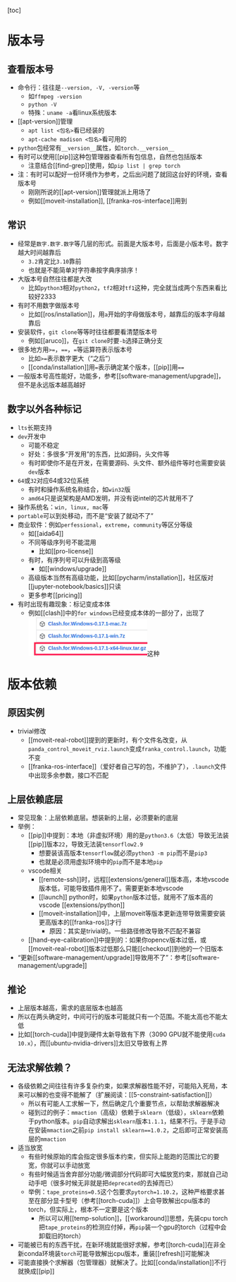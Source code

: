 [toc]
# 版本号
## 查看版本号
- 命令行：往往是`--version, -V, -version`等
  - 如`ffmpeg -version`
  - `python -V`
  - 特殊：`uname -a`看linux系统版本
- [[apt-version]]管理
  - `apt list <包名>`看已经装的
  - `apt-cache madison <包名>`看可用的
- `python`包经常有`__version__`属性，如`torch.__version__`
- 有时可以使用[[pip]]这种包管理器查看所有包信息，自然也包括版本
  - 注意结合[[find-grep]]使用，如`pip list | grep torch`
- 注：有时可以配好一份环境作为参考，之后出问题了就回这台好的环境，查看版本号
  - 刚刚所说的[[apt-version]]管理就派上用场了
  - 例如[[moveit-installation]], [[franka-ros-interface]]用到
## 常识
- 经常是`数字.数字.数字`等几层的形式。前面是大版本号，后面是小版本号。数字越大时间越靠后
  - `3.2`肯定比`3.10`靠前
  - 也就是不能简单对字符串按字典序排序！
- 大版本号自然往往都是大改
  - 比如`python3`相对`python2`，`tf2`相对`tf1`这种，完全就当成两个东西来看比较好2333
- 有时不用数字做版本号
  - 比如[[ros/installation]]，用`a`开始的字母做版本号，越靠后的版本字母越靠后
- 安装软件，`git clone`等等时往往都要看清楚版本号
  - 例如[[aruco]]，在`git clone`时要`-b`选择正确分支
- 很多地方用`>=`，`==`，`=`等运算符表示版本号
  - 比如`>=`表示数字更大（“之后”）
  - [[conda/installation]]用`=`表示确定某个版本，[[pip]]用`==`
- 一般版本号高性能好，功能多，参考[[software-management/upgrade]]，但不是永远版本越高越好
## 数字以外各种标记
- `lts`长期支持
- `dev`开发中
  - 可能不稳定
  - 好处：多很多“开发用”的东西，比如源码，头文件等
  - 有时即使你不是在开发，在需要源码、头文件、额外组件等时也需要安装`dev`版本
- `64`或`32`对应64或32位系统
  - 有时和操作系统名称结合，如`win32`版
  - `amd64`只是说架构是AMD发明，并没有说intel的芯片就用不了
- 操作系统名：`win, linux, mac`等
- `portable`可以到处移动，而不是“安装了就动不了”
- 商业软件：例如`perfessional`，`extreme`，`community`等区分等级
  - 如[[aida64]]
  - 不同等级序列号不能混用
    - 比如[[pro-license]]
  - 有时，有序列号可以升级到高等级
    - 如[[windows/upgrade]]
  - 高级版本当然有高级功能，比如[[pycharm/installation]]，社区版对[[jupyter-notebook/basics]]只读
  - 更多参考[[pricing]]
- 有时出现有趣现象：标记变成本体
  - 例如[[clash]]中的`for windows`已经变成本体的一部分了，出现了![](../toolbox/linux/clash-for-windows-linux.png)这种
# 版本依赖
## 原因实例
- trivial修改
  - [[moveit-real-robot]]提到的更新时，有个文件名改变，从`panda_control_moveit_rviz.launch`变成`franka_control.launch`，功能不变
  - [[franka-ros-interface]]（爱好者自己写的包，不维护了），`.launch`文件中出现多余参数，接口不匹配
## 上层依赖底层
- 常见现象：上层依赖底层。想装新的上层，必须要新的底层
- 举例：
  - [[pip]]中提到：本地（非虚拟环境）用的是`python3.6`（太低）导致无法装[[pip]]版本`22`，导致无法装`tensorflow2.9`
    - 想要装该高版本`tensorflow`就必须`python3 -m pip`而不是`pip3`
    - 也就是必须用虚拟环境中的`pip`而不是本地`pip`
  - vscode相关
    - [[remote-ssh]]时，远程[[extensions/general]]版本高，本地vscode版本低，可能导致插件用不了。需要更新本地vscode
    - [[launch]] python时，如果`python`版本过低，就用不了版本高的vscode [[extensions/python]]
    - [[moveit-installation]]中，上层moveit等版本更新连带导致需要安装更高版本的[[franka-ros]]才行
      - 原因：其实是trivial的。一些路径修改导致不匹配不兼容
  - [[hand-eye-calibration]]中提到的：如果你opencv版本过低，或[[moveit-real-robot]]版本过低那么只能[[checkout]]到他的一个旧版本
- “更新[[software-management/upgrade]]导致用不了”：参考[[software-management/upgrade]]
## 推论
- 上层版本越高，需求的底层版本也越高
- 所以在两头确定时，中间可行的版本可能就只有一个范围。不能太高也不能太低
- 比如[[torch-cuda]]中提到硬件太新导致有下界（3090 GPU就不能使用`cuda 10.x`），而[[ubuntu-nvidia-drivers]]太旧又导致有上界
## 无法求解依赖？
- 各级依赖之间往往有许多复杂约束，如果求解器性能不好，可能陷入死局，本来可以解的也变得不能解了（扩展阅读：[[5-constraint-satisfaction]]）
  - 所以有可能人工求解一下，然后确定几个重要节点，以帮助求解器解决
  - 碰到过的例子：`mmaction`（高级）依赖于`sklearn`（低级），`sklearn`依赖于python版本。`pip`自动求解出`sklearn`版本`1.1.1`，结果不行。于是手动在安装`mmaction`之前`pip install sklearn==1.0.2`，之后即可正常安装高层的`mmaction`
- 适当放宽
  - 有些时候原始的库会指定很多版本约束，但实际上能跑的范围比它的要宽，你就可以手动放宽
  - 有些时候适当舍弃部分功能/微调部分代码即可大幅放宽约束，那就自己动动手吧（很多时候无非就是把`deprecated`的去掉而已）
  - 举例：`tape_proteins=0.5`这个包要求`pytorch=1.10.2`，这种严格要求甚至在部分显卡型号（参考[[torch-cuda]]）上会导致解出cpu版本的torch，但实际上，根本不一定要是这个版本
    - 所以可以用[[temp-solution]]，[[workaround]]思想，先装cpu torch把`tape_proteins`的检测应付掉，再`pip`装一个gpu的torch（过程中会卸载旧的torch）
- 可能被已有的东西干扰，在新环境就能很好求解，参考[[torch-cuda]]在非全新conda环境装`torch`可能导致解出cpu版本，重装[[refresh]]可能解决
- 可能直接换个求解器（包管理器）就解决了。比如[[conda/installation]]不行就换成[[pip]]